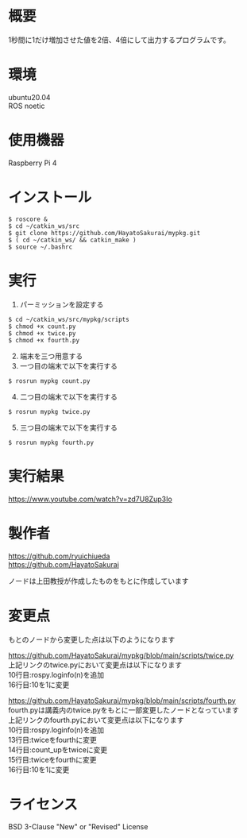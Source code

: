 # 概要
1秒間に1だけ増加させた値を2倍、4倍にして出力するプログラムです。

# 環境
ubuntu20.04  
ROS noetic

# 使用機器
Raspberry Pi 4

# インストール
```
$ roscore &
$ cd ~/catkin_ws/src  
$ git clone https://github.com/HayatoSakurai/mypkg.git  
$ ( cd ~/catkin_ws/ && catkin_make )  
$ source ~/.bashrc  
```
# 実行
1. パーミッションを設定する
```
$ cd ~/catkin_ws/src/mypkg/scripts
$ chmod +x count.py
$ chmod +x twice.py
$ chmod +x fourth.py
```
2. 端末を三つ用意する  
3. 一つ目の端末で以下を実行する  
```
$ rosrun mypkg count.py
```
4. 二つ目の端末で以下を実行する  
```
$ rosrun mypkg twice.py
```
5. 三つ目の端末で以下を実行する
```
$ rosrun mypkg fourth.py
```

# 実行結果
https://www.youtube.com/watch?v=zd7U8Zup3Io

# 製作者
https://github.com/ryuichiueda  
https://github.com/HayatoSakurai  
  
ノードは上田教授が作成したものをもとに作成しています

# 変更点
もとのノードから変更した点は以下のようになります  
  
https://github.com/HayatoSakurai/mypkg/blob/main/scripts/twice.py  
上記リンクのtwice.pyにおいて変更点は以下になります  
10行目:rospy.loginfo(n)を追加  
16行目:10を1に変更  
  
https://github.com/HayatoSakurai/mypkg/blob/main/scripts/fourth.py  
fourth.pyは講義内のtwice.pyをもとに一部変更したノードとなっています  
上記リンクのfourth.pyにおいて変更点は以下になります  
10行目:rospy.loginfo(n)を追加  
13行目:twiceをfourthに変更  
14行目:count_upをtwiceに変更  
15行目:twiceをfourthに変更  
16行目:10を1に変更

#  ライセンス
BSD 3-Clause "New" or "Revised" License

